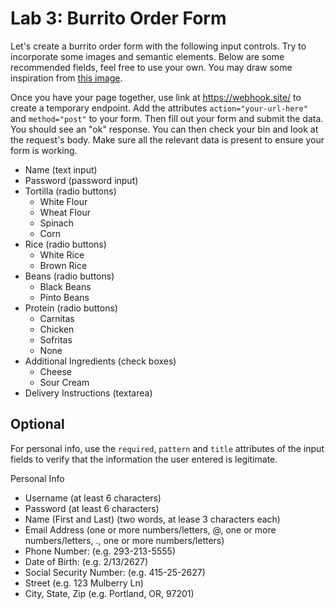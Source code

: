 # Lab 3: Burrito Order Form


Let's create a burrito order form with the following input controls. Try to incorporate some images and semantic elements. Below are some recommended fields, feel free to use your own. You may draw some inspiration from [this image](burrito-order-form.png). 

Once you have your page together, use link at https://webhook.site/ to create a temporary endpoint. Add the attributes `action="your-url-here"` and `method="post"` to your form. Then fill out your form and submit the data. You should see an "ok" response. You can then check your bin and look at the request's body. Make sure all the relevant data is present to ensure your form is working.

- Name (text input)
- Password (password input)
- Tortilla (radio buttons)
  - White Flour
  - Wheat Flour
  - Spinach
  - Corn
- Rice (radio buttons)
  - White Rice
  - Brown Rice
- Beans (radio buttons)
  - Black Beans
  - Pinto Beans
- Protein (radio buttons)
  - Carnitas
  - Chicken
  - Sofritas
  - None
- Additional Ingredients (check boxes)
  - Cheese
  - Sour Cream
- Delivery Instructions (textarea)

## Optional

For personal info, use the `required`, `pattern` and `title` attributes of the input fields to verify that the information the user entered is legitimate.

Personal Info
- Username (at least 6 characters)
- Password (at least 6 characters)
- Name (First and Last) (two words, at lease 3 characters each)
- Email Address (one or more numbers/letters, @, one or more numbers/letters, ., one or more numbers/letters)
- Phone Number: (e.g. 293-213-5555)
- Date of Birth: (e.g. 2/13/2627)
- Social Security Number: (e.g. 415-25-2627)
- Street (e.g. 123 Mulberry Ln)
- City, State, Zip (e.g. Portland, OR, 97201)
